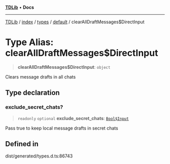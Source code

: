 [**TDLib**](../../../../../../README.md) • **Docs**

***

[TDLib](../../../../../../modules.md) / [index](../../../../../README.md) / [types](../../../README.md) / [default](../README.md) / clearAllDraftMessages$DirectInput

# Type Alias: clearAllDraftMessages$DirectInput

> **clearAllDraftMessages$DirectInput**: `object`

Clears message drafts in all chats

## Type declaration

### exclude\_secret\_chats?

> `readonly` `optional` **exclude\_secret\_chats**: [`Bool$Input`](Bool$Input.md)

Pass true to keep local message drafts in secret chats

## Defined in

dist/generated/types.d.ts:86743
